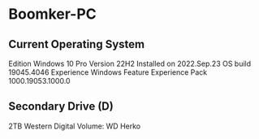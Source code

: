 # Boomker-PC
## Current Operating System
Edition	Windows 10 Pro
Version	22H2
Installed on	‎2022.‎Sep.‎23
OS build	19045.4046
Experience	Windows Feature Experience Pack 1000.19053.1000.0
## Secondary Drive (D)
2TB
Western Digital
Volume: WD Herko